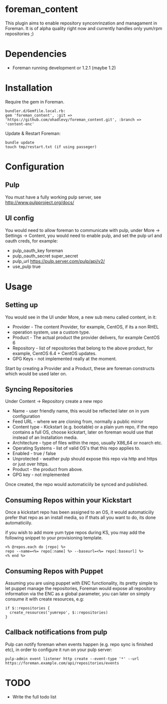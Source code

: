 # foreman\_content

This plugin aims to enable repository synconrinzation and managament in Foreman. It is of alpha quality
right now and currently handles only yum/rpm repositories ;)

# Dependencies

* Foreman running development or 1.2.1 (maybe 1.2)

# Installation

Require the gem in Foreman.

```
bundler.d/Gemfile.local.rb:
gem 'foreman_content', :git => 'https://github.com/ohadlevy/foreman_content.git', :branch => 'content-enc'
```


Update & Restart Foreman:
```
bundle update
touch tmp/restart.txt (if using passeger)
```

# Configuration

## Pulp

You must have a fully working pulp server, see http://www.pulpproject.org/docs/

## UI config

You would need to allow foreman to communicate with pulp, under More ->
Settings -> Content, you would need to enable pulp, and set the pulp url and
oauth creds, for example:

  * pulp_oauth_key  foreman
  * pulp_oauth_secret super_secret
  * pulp_url  https://pulp.server.com/pulp/api/v2/
  * use_pulp  true

# Usage

## Setting up

You would see in the UI under More, a new sub menu called content, in it:

* Provider - The content Provider, for example, CentOS, if its a non RHEL
* operation system, use a custom type.
* Product  - The actual product the provider delivers, for example CentOS 6
* Repository - list of repositories that belong to the above product, for
example, CentOS 6.4 + CentOS updates.
* GPG Keys - not implemented really at the moment.

Start by creating a Provider and a Product, these are foreman constructs which
would be used later on.

## Syncing Repositories

Under Content -> Repository create a new repo

* Name - user friendly name, this would be reflected later on in yum configuration
* Feed URL - where we are cloning from, normally a public mirror
* Content type - Kickstart (e.g. bootable) or a plain yum repo, if the repo
contains a full OS, choose kickstart, later on foreman would use that instead
of an Installation media.
* Architecture - type of files within the repo, usually X86_64 or noarch etc.
* Operating Systems - list of valid OS's that this repo applies to.
* Enabled - true / false
* Unprotected - weather pulp should expose this repo via http and https or just
  over https.
* Product - the product from above.
* GPG key - not implemented

Once created, the repo would automaticiily be synced and published.

## Consuming Repos within your Kickstart

Once a kickstart repo has been assigned to an OS, it would automaticiily prefer
that repo as an install media, so if thats all you want to do, its done
automaticiily.

if you wish to add more yum type repos during KS, you may add the following
snippet to your provisioning template.

```erb
<% @repos.each do |repo| %>
repo --name=<%= repo[:name] %> --baseurl=<%= repo[:baseurl] %>
<% end %>
```

## Consuming Repos with Puppet

Assuming you are using puppet with ENC functionality, its pretty simple to
let puppet manage the repositories, Foreman would expose all repository
information via the ENC as a global parameter, you can later on simply consume
it with create resources, e.g:

```puppet
if $::repositories {
  create_resources('yumrepo', $::repositories)
}
```

## Callback notifications from pulp

Pulp can notify foreman when events happen (e.g. repo sync is finished etc), in
order to configure it run on your pulp server:

```
pulp-admin event listener http create --event-type '*' --url https://foreman.example.com/api/repositories/events
```

# TODO

* Write the full todo list
